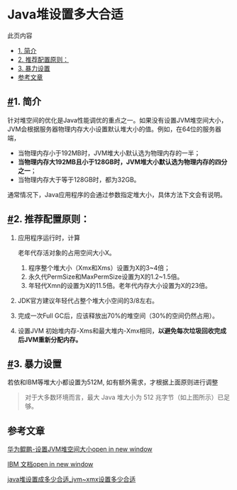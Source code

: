 # Java堆设置多大合适

此页内容

- [1. 简介](https://java.isture.com/java/jvm/java-jvm-optimization-size.html#_1-简介)
- [2. 推荐配置原则：](https://java.isture.com/java/jvm/java-jvm-optimization-size.html#_2-推荐配置原则)
- [3. 暴力设置](https://java.isture.com/java/jvm/java-jvm-optimization-size.html#_3-暴力设置)
- [参考文章](https://java.isture.com/java/jvm/java-jvm-optimization-size.html#参考文章)

## [#](https://java.isture.com/java/jvm/java-jvm-optimization-size.html#_1-简介)1. 简介

针对堆空间的优化是Java性能调优的重点之一。如果没有设置JVM堆空间大小，JVM会根据服务器物理内存大小设置默认堆大小的值。例如，在64位的服务器端，

- 当物理内存小于192MB时，JVM堆大小默认选为物理内存的一半；
- **当物理内存大192MB且小于128GB时，JVM堆大小默认选为物理内存的四分之一**；
- 当物理内存大于等于128GB时，都为32GB。

通常情况下，Java应用程序的会通过参数指定堆大小，具体方法下文会有说明。

## [#](https://java.isture.com/java/jvm/java-jvm-optimization-size.html#_2-推荐配置原则)2. 推荐配置原则：

1. 应用程序运行时，计算

   老年代存活对象的占用空间大小X。

   1. 程序整个堆大小（Xmx和Xms）设置为X的3~4倍；
   2. 永久代PermSize和MaxPermSize设置为X的1.2~1.5倍。
   3. 年轻代Xmn的设置为X的11.5倍。老年代内存大小设置为X的23倍。

2. JDK官方建议年轻代占整个堆大小空间的3/8左右。

3. 完成一次Full GC后，应该释放出70%的堆空间（30%的空间仍然占用）。

4. 设置JVM 初始堆内存-Xms和最大堆内-Xmx相同，**以避免每次垃圾回收完成后JVM重新分配内存。**

## [#](https://java.isture.com/java/jvm/java-jvm-optimization-size.html#_3-暴力设置)3. 暴力设置

若依和IBM等堆大小都设置为512M, 如有额外需求，才根据上面原则进行调整

> 对于大多数环境而言，最大 Java 堆大小为 512 兆字节（如上图所示）已足够。

## 参考文章

[华为鲲鹏-设置JVM堆空间大小open in new window](https://support.huaweicloud.com/tuningtip-kunpenggrf/kunpengtuning_12_0063.html)

[IBM 文档open in new window](https://www.ibm.com/docs/zh/itcam-app-mgr/7.2.1?topic=spa-setting-maximum-java-heap-size-1)

[java堆设置成多少合适_jvm~xmx设置多少合适](https://blog.csdn.net/weixin_28782251/article/details/114547003)